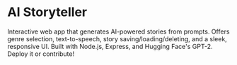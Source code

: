 # AI Storyteller 
Interactive web app that generates AI-powered stories from prompts. Offers genre selection, text-to-speech, story saving/loading/deleting, and a sleek, responsive UI. Built with Node.js, Express, and Hugging Face's GPT-2. Deploy it or contribute! 
